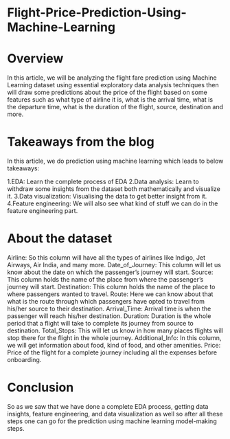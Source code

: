# Flight-Price-Prediction-Using-Machine-Learning

# Overview
In this article, we will be analyzing the flight fare prediction using Machine Learning dataset using essential exploratory data analysis techniques then will draw some predictions about the price of the flight based on some features such as what type of airline it is, what is the arrival time, what is the departure time, what is the duration of the flight, source, destination and more.

# Takeaways from the blog
In this article, we do prediction using machine learning which leads to below takeaways:

1.EDA: Learn the complete process of EDA
2.Data analysis: Learn to withdraw some insights from the dataset both mathematically and visualize it.
3.Data visualization: Visualising the data to get better insight from it.
4.Feature engineering: We will also see what kind of stuff we can do in the feature engineering part.

# About the dataset

Airline: So this column will have all the types of airlines like Indigo, Jet Airways, Air India, and many more.
Date_of_Journey: This column will let us know about the date on which the passenger’s journey will start.
Source: This column holds the name of the place from where the passenger’s journey will start.
Destination: This column holds the name of the place to where passengers wanted to travel.
Route: Here we can know about that what is the route through which passengers have opted to travel from his/her source to their destination.
Arrival_Time: Arrival time is when the passenger will reach his/her destination.
Duration: Duration is the whole period that a flight will take to complete its journey from source to destination.
Total_Stops: This will let us know in how many places flights will stop there for the flight in the whole journey.
Additional_Info: In this column, we will get information about food, kind of food, and other amenities.
Price: Price of the flight for a complete journey including all the expenses before onboarding.


# Conclusion
So as we saw that we have done a complete EDA process, getting data insights, feature engineering, and data visualization as well so after all these steps one can go for the prediction using machine learning model-making steps.

